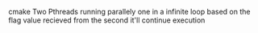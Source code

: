 cmake
Two Pthreads running parallely one in a infinite loop
based on the flag value recieved from the second it'll continue execution
